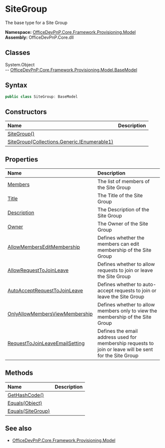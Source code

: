 # SiteGroup
The base type for a Site Group  

**Namespace:** [OfficeDevPnP.Core.Framework.Provisioning.Model](OfficeDevPnP.Core.Framework.Provisioning.Model.md)  
**Assembly:** OfficeDevPnP.Core.dll  
## Classes
System.Object  
-- [OfficeDevPnP.Core.Framework.Provisioning.Model.BaseModel](OfficeDevPnP.Core.Framework.Provisioning.Model.BaseModel.md)
## Syntax
```C#
public class SiteGroup: BaseModel
```
## Constructors
|**Name**|**Description**|
|:-----|:-----|
| [SiteGroup()](SiteGroupconstructor1details.md) | 
| [SiteGroup(Collections.Generic.IEnumerable1<User>)](SiteGroupconstructor1details.md) | 
## Properties
|**Name**|**Description**|
|:-----|:-----|
| [Members](SiteGroup.Members.md) | The list of members of the Site Group
| [Title](SiteGroup.Title.md) | The Title of the Site Group
| [Description](SiteGroup.Description.md) | The Description of the Site Group
| [Owner](SiteGroup.Owner.md) | The Owner of the Site Group
| [AllowMembersEditMembership](SiteGroup.AllowMembersEditMembership.md) | Defines whether the members can edit membership of the Site Group
| [AllowRequestToJoinLeave](SiteGroup.AllowRequestToJoinLeave.md) | Defines whether to allow requests to join or leave the Site Group
| [AutoAcceptRequestToJoinLeave](SiteGroup.AutoAcceptRequestToJoinLeave.md) | Defines whether to auto-accept requests to join or leave the Site Group
| [OnlyAllowMembersViewMembership](SiteGroup.OnlyAllowMembersViewMembership.md) | Defines whether to allow members only to view the membership of the Site Group
| [RequestToJoinLeaveEmailSetting](SiteGroup.RequestToJoinLeaveEmailSetting.md) | Defines the email address used for membership requests to join or leave will be sent for the Site Group
## Methods
|**Name**|**Description**|
|:-----|:-----|
| [GetHashCode()](SiteGroupGetHashCode.md) | 
| [Equals(Object)](SiteGroupEqualsObject.md) | 
| [Equals(SiteGroup)](SiteGroupEqualsSiteGroup.md) | 
## See also
- [OfficeDevPnP.Core.Framework.Provisioning.Model](OfficeDevPnP.Core.Framework.Provisioning.Model.md)
